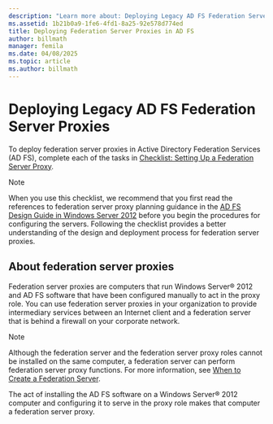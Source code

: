 ```yaml
---
description: "Learn more about: Deploying Legacy AD FS Federation Server Proxies"
ms.assetid: 1b21b0a9-1fe6-4fd1-8a25-92e578d774ed
title: Deploying Federation Server Proxies in AD FS
author: billmath
manager: femila
ms.date: 04/08/2025
ms.topic: article
ms.author: billmath
---
```


# Deploying Legacy AD FS Federation Server Proxies

To deploy federation server proxies in Active Directory Federation Services \(AD FS\), complete each of the tasks in [Checklist: Setting Up a Federation Server Proxy](Checklist--Setting-Up-a-Federation-Server-Proxy.md).

> [!NOTE]
> When you use this checklist, we recommend that you first read the references to federation server proxy planning guidance in the [AD FS Design Guide in Windows Server 2012](../design/ad-fs-design-guide-in-windows-server-2012.md) before you begin the procedures for configuring the servers. Following the checklist provides a better understanding of the design and deployment process for federation server proxies.

## About federation server proxies
Federation server proxies are computers that run Windows Server&reg; 2012 and AD FS software that have been configured manually to act in the proxy role. You can use federation server proxies in your organization to provide intermediary services between an Internet client and a federation server that is behind a firewall on your corporate network.

> [!NOTE]
> Although the federation server and the federation server proxy roles cannot be installed on the same computer, a federation server can perform federation server proxy functions. For more information, see [When to Create a Federation Server](/previous-versions/windows/it-pro/windows-server-2012-R2-and-2012/dd807101(v=ws.11)).

The act of installing the AD FS software on a Windows Server&reg; 2012 computer and configuring it to serve in the proxy role makes that computer a federation server proxy.


